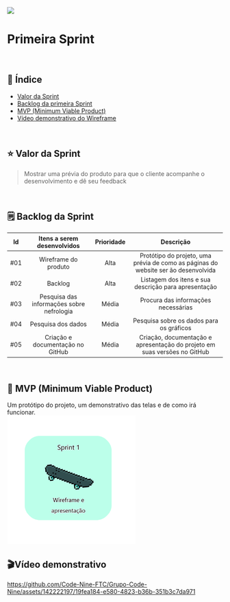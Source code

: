 <img src="/Sprint 1/Imagens sp1/CIANP.png">
<br>
<h1>Primeira Sprint</h1>
<br>
<h2> 🔗 Índice</h2>

- [Valor da Sprint](#valor)
- [Backlog da primeira Sprint](#backlog)
- [MVP (Minimum Viable Product)](#mvp)
- [Vídeo demonstrativo do Wireframe](#video)


<br>
<h2>⭐️ Valor da Sprint</h2><a name="valor"></a>

>Mostrar uma prévia do produto para que o cliente acompanhe o desenvolvimento e dê seu feedback
<br>
<h2> 🗒 Backlog da Sprint</h2> <a name="backlog"></a>

|   Id  | Itens a serem desenvolvidos  | Prioridade |  Descrição  |
| :----: | :--------: | :--------: | :--------------: |
|   #01   |   Wireframe do produto     | Alta |   Protótipo do projeto, uma prévia de como as páginas do website ser ão desenvolvida |
|   #02   |   Backlog     | Alta |   Listagem dos itens e sua descrição para apresentação   |
|   #03   |   Pesquisa das informações sobre nefrologia     | Média |   Procura das informações necessárias   |
|   #04   |   Pesquisa dos dados     | Média |  Pesquisa sobre os dados para os gráficos   |
|   #05   |   Criação e documentação no GitHub     | Média |   Criação, documentação e apresentação do projeto em suas versões no GitHub   |

<br>

<h2> 🚀 MVP (Minimum Viable Product) </h2><a name="mvp"></a>
 Um protótipo do projeto, um demonstrativo das telas e de como irá funcionar.
 <br>
 <img src="/Sprint 1/Imagens sp1/Sprint 1 img.png" width="300px">

<h2>🎬Vídeo demonstrativo</h2>
 <a name="video"></a>

https://github.com/Code-Nine-FTC/Grupo-Code-Nine/assets/142222197/19fea184-e580-4823-b36b-351b3c7da971

